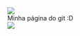 <img src="http://www.rebornevo.com/forum/uploads/monthly_2016_12/large.jpg.eee99d2e92d6c2a7378ed6d8bc249b82.jpg"/>
<br>
Minha página do git :D
<br>
<img src="https://i.pinimg.com/originals/20/13/92/20139291308a0cca59f0f4a0810fd58a.jpg"/>
